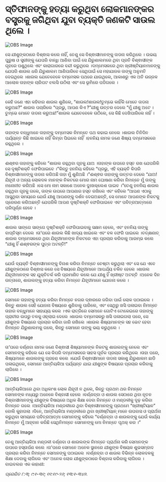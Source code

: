 # ସ୍ତିଫାନଙ୍କୁ ହତ୍ୟା କରୁଥିବା ଲୋକମାନଙ୍କର ବସ୍ତ୍ରକୁ ଜଗିଥିବା ଯୁବା ବ୍ୟକ୍ତି ଜଣକଟି ସାଉଲ ଥିଲେ ।

![OBS Image](https://cdn.door43.org/obs/jpg/360px/obs-en-46-01.jpg)

ସେ ଯୀଶୁଙ୍କଠାରେ ବିଶ୍ଵାସ କଲେ ନାହିଁ, ତେଣୁ ସେ ବିଶ୍ଵାସୀମାନଙ୍କୁ ତାଡନା କରିଥିଲେ । ଉଭୟ ପୁରୁଷ ଓ ସ୍ତ୍ରୀଙ୍କୁ ଯେପରି ବାନ୍ଧି ଆଣିବା ପାଇଁ ସେ ଯିରୁଶାଲମରେ ଥିବା ପ୍ରତି ବିଶ୍ଵାସୀଙ୍କ ଗୃହରେ ପଶୁଥିଲେ ଏବଂ କାରାଗାରରେ ବନ୍ଦୀ କରୁଥିଲେ ।ଦମ୍ମେସକରେ ଥିବା ଖ୍ରୀଷ୍ଟିୟାନମାନଙ୍କୁ ଯେପରି ଶାଉଲ ଧରି ଯିରୁଶାଲମ ଆଣିପାରିବେ ସେଥିପାଇଁ ସେ ମହାଯାଜକ ତାଙ୍କୁ ଅନୁମତି ଦେଇଥିଲେ ।ଶାଉଲ ଯେତେବେଳେ ଦମ୍ମେସକ ପଥରେ ଯାଉଥିଲେ, ଆକାଶରୁ ଏକ ଅତି ଉଜ୍ଜଳ ଆଲୋକ ତାହାଙ୍କ ଚାରିପଟ ଝଲସି ଉଠିଲା ଏବଂ ସେ ଭୂମିରେ ପଡିଗଲେ ।

![OBS Image](https://cdn.door43.org/obs/jpg/360px/obs-en-46-02.jpg)

କେହି ଜଣେ ଏହା କହିବାର ଶାଉଲ ଶୁଣିଲେ, “ଶାଉଲ!ଶାଉଲ!ତୁମ୍ଭେ କାହିଁକି ମୋତେ ତାଡନା କରୁଅଛ?” ଶାଉଲ ପଚାରିଲେ “ପ୍ରଭୁ, ଆପଣ କିଏ ?”ଯୀଶୁ ଉତ୍ତର ଦେଲେ “ମୁଁ ଯୀଶୁ ଅଟେ ।ତୁମ୍ଭେ ମୋତେ ତାଡନା କରୁଅଛ!”ଶାଉଲ ଯେତେବେଳେ ଉଠିଲେ, ସେ କିଛି ଦେଖିପାରିଲେ ନାହିଁ ।

![OBS Image](https://cdn.door43.org/obs/jpg/360px/obs-en-46-03.jpg)

ତାହାଙ୍କ ବନ୍ଧୁମାନେ ତାହାଙ୍କୁ ଦମ୍ମେସକ ନିମନ୍ତେ ପଥ କଢାଇ ନେଲେ ।ଶାଉଲ ତିନିଦିନ ପର୍ଯ୍ୟନ୍ତ କିଛି ଖାଇଲେ ନାହିଁ କିମ୍ବା ପିଇଲେ ନାହିଁ ।ହନନିୟ ନାମକ ଜଣେ ଶିଷ୍ୟ ଦମ୍ମେସକରେ ରହୁଥିଲେ ।

![OBS Image](https://cdn.door43.org/obs/jpg/360px/obs-en-46-04.jpg)

ଈଶ୍ଵର ତାହାଙ୍କୁ କହିଲେ “ଶାଉଲ ରହୁଥିବା ଗୃହକୁ ଯାଅ ।ତାହାଙ୍କ ଉପରେ ହସ୍ତ ରଖ ଯେପରିକି ସେ ଦୃଷ୍ଟିଶକ୍ତି ଫେରିପାଇବେ ।”କିନ୍ତୁ ହନନିୟ କହିଲେ “ପ୍ରଭୁ, ଏହି ବ୍ୟକ୍ତି କିପରି ବିଶ୍ଵାସୀମାନଙ୍କୁ ତାଡନା କରିଅଛି ତାହା ମୁଁ ଶୁଣିଅଛି ।”ଈଶ୍ଵର ତାହାଙ୍କୁ ଉତ୍ତର ଦେଲେ “ଯାଅ!ଯିହୂଦୀ ଓ ଅନ୍ୟ ଲୋକଦଳ ମାନଙ୍କ ନିକଟରେ ମୋର ନାମ ଘୋଷଣା କରିବା ନିମନ୍ତେ ମୁଁ ତାଙ୍କୁ ମନୋନୀତ କରିଅଛି ।ସେ ମୋ ନାମ ସକାଶେ ଅନେକ ଦୁଃଖକ୍ଲେଶ ପାଇବ ।”ତେଣୁ ହନନିୟ ଶାଉଲ ରହୁଥିବା ଗୃହକୁ ଗଲେ, ତାଙ୍କ ଉପରେ ଆପଣାର ହସ୍ତ ରଖିଲେ ଏବଂ କହିଲେ “ଆପଣ ଏଠାକୁ ଆସୁଥିବା ସମୟରେ ଯେଉଁ ଯୀଶୁ ଆପଣଙ୍କୁ ଦର୍ଶନ ଦେଇଅଛନ୍ତି, ସେ ମୋତେ ଆପଣଙ୍କ ନିକଟକୁ ପ୍ରେରଣ କରିଅଛନ୍ତି ଯେପରିକି ଆପଣ ଦୃଷ୍ଟିଶକ୍ତି ଫେରିପାଇବେ ଏବଂ ପବିତ୍ରଆତ୍ମାରେ ପରିପୂର୍ଣ୍ଣ ହେବେ ।

![OBS Image](https://cdn.door43.org/obs/jpg/360px/obs-en-46-05.jpg)

ଶାଉଲ ସାଙ୍ଗେ ସାଙ୍ଗେ ଦୃଷ୍ଟିଶକ୍ତି ଫେରିପାଇବାକୁ ସକ୍ଷମ ହେଲେ, ଏବଂ ହନନିୟ ତାଙ୍କୁ ବାପ୍ତିସ୍ମ ଦେଲେ ।ତା’ପରେ ଶାଉଲ କିଛି ଖାଦ୍ୟ ଖାଇଲେ ଏବଂ ବଳ ଫେରି ପାଇଲେ ।ତତ୍‍କ୍ଷଣାତ୍ ଶାଉଲ ଦମ୍ମେସକରେ ଥିବା ଯିହୂଦୀମାନଙ୍କ ନିକଟରେ ଏହା ପ୍ରଚାର କରିବାକୁ ଆରମ୍ଭ କଲେ “ଯୀଶୁ ହିଁ ଈଶ୍ଵରଙ୍କ ପୁତ୍ର ଅଟନ୍ତି!”

![OBS Image](https://cdn.door43.org/obs/jpg/360px/obs-en-46-06.jpg)

ଯେଉଁ ବ୍ୟକ୍ତି ବିଶ୍ଵାସୀମାନଙ୍କୁ ବିନାଶ କରିବା ନିମନ୍ତେ ଚେଷ୍ଟା କରୁଥିଲା ଏବଂ ସେ ଯେ ଏବେ ଯୀଶୁଙ୍କଠାରେ ବିଶ୍ଵାସ କରେ ସେ ବିଷୟରେ ଯିହୂଦୀମାନେ ଆଶ୍ଚର୍ଯ୍ୟ ଚକିତ ହେଲେ ।ଶାଉଲ ଯିହୂଦୀମାନଙ୍କ ସହ ଯୁକ୍ତିତର୍କ କରି ପ୍ରମାଣିତ କଲେ ଯେ ଯୀଶୁ ହିଁ ଖ୍ରୀଷ୍ଟ ଅଟନ୍ତି ।ଅନେକ ଦିନ ଉତ୍ତାରେ, ଶାଉଲଙ୍କୁ ହତ୍ୟା କରିବା ନିମନ୍ତେ ଯିହୂଦୀମାନେ ଯୋଜନା କଲେ । 

![OBS Image](https://cdn.door43.org/obs/jpg/360px/obs-en-46-07.jpg)

ସେମାନେ ତାହାଙ୍କୁ ହତ୍ୟା କରିବା ନିମନ୍ତେ ନଗର ଦ୍ଵାରରେ ଜଗିବା ପାଇଁ ଲୋକ ପଠାଇଲେ  ।କିନ୍ତୁ ଶାଉଲ ସେହି ଯୋଜନା ବିଷୟରେ ଶୁଣିବାକୁ ପାରିଲେ, ଏବଂ ସେଥିରୁ ଖସି ପଳାଇବା ନିମନ୍ତେ ତାହାର  ବନ୍ଧୁମାନେ ସାହାଯ୍ୟ କଲେ ।ଏକ ରାତ୍ରିରେ ସେମାନେ ଗୋଟିଏ ଟୋକେଇରେ ତାହାଙ୍କୁ ପ୍ରାଚୀର ଉପରୁ ତଳକୁ ଓହ୍ଲାଇ ଦେଲେ ।ଶାଉଲ ଦମ୍ମେସକରୁ ଖସି ପଳାଇଗଲା ପରେ, ସେ ଯୀଶୁଙ୍କ ବିଷୟରେ ପ୍ରଚାର କରିବା ଜାରି ରଖିଲେ ।ଶାଉଲ ଶିଷ୍ୟମାନଙ୍କ ସହ ଭେଟ ହେବା ନିମନ୍ତେ ଯିରୁଶାଲମକୁ ଗଲେ, କିନ୍ତୁ ସେମାନେ ତାଙ୍କୁ ଭୟ କରୁଥିଲେ ।

![OBS Image](https://cdn.door43.org/obs/jpg/360px/obs-en-46-08.jpg)

ତା’ପରେ ବର୍ଣ୍ଣବା ନାମକ ଜଣେ ବିଶ୍ଵାସୀ ଶିଷ୍ୟମାନଙ୍କ ନିକଟକୁ ଶାଉଲଙ୍କୁ ନେଲେ ଏବଂ ସେମାନଙ୍କୁ କହିଲେ ଯେ ସେ କିପରି ଦମ୍ମେସକରେ ସାହସ ପୂର୍ବକ ପ୍ରଚାର କରିଥିଲେ ।ତାହା ପରେ, ଶିଷ୍ୟମାନେ ଶାଉଲଙ୍କୁ ଗ୍ରହଣ କଲେ ।ଯେଉଁ ବିଶ୍ଵାସୀମାନେ ତାଡନା ସକାଶୁ ଯିରୁଶାଲମ ଛାଡି ପଳାଇଥିଲେ, ସେମାନେ ଆନ୍ତିୟକିଆ ପର୍ଯ୍ୟନ୍ତ ଯାଇ ଯୀଶୁଙ୍କ ବିଷୟରେ ପ୍ରଚାର କରିବାକୁ ଲାଗିଲେ ।

![OBS Image](https://cdn.door43.org/obs/jpg/360px/obs-en-46-09.jpg)

ଆନ୍ତିୟକିଆରେ ଥିବା ଅଧିକାଂଶ ଲୋକ ଯିହୂଦୀ ନ ଥିଲେ, କିନ୍ତୁ ପ୍ରଥମ ଥର ନିମନ୍ତେ ସେମାନଙ୍କ ମଧ୍ୟରୁ ଅନେକେ ବିଶ୍ବାସୀ ହେଲେ ।ବର୍ଣ୍ଣବ୍ବା ଓ ଶାଉଲ ସେଠାରେ ଥିବା ନୂତନ ବିଶ୍ବାସୀମାନଙ୍କୁ ଯୀଶୁଙ୍କ ବିଷୟରେ ଅଧିକ ଶିକ୍ଷା ଦେବା ନିମନ୍ତେ ଓ ମଣ୍ଡଳୀକୁ ଦୃଢ଼ କରିବା ନିମନ୍ତେ ଗଲେ ।ଆନ୍ତିୟକିଆ ମଣ୍ଡଳୀରେ ଥିବା ବିଶ୍ଵାସୀମାନଙ୍କୁ ପ୍ରଥମେ “ଖ୍ରୀଷ୍ଟିୟାନ” ବୋଲି କୁହାଗଲା ।ଦିନେ, ଆନ୍ତିୟକିଆ ମଣ୍ଡଳୀରେ ଥିବା ଖ୍ରୀଷ୍ଟିୟାନ୍ ମାନେ ଉପବାସ ଓ ପ୍ରାର୍ଥନା କରୁଥିବା ସମୟରେ ପବିତ୍ରଆତ୍ମା ସେମାନଙ୍କୁ କହିଲେ “ବର୍ଣ୍ଣବ୍‍ବା ଓ ଶାଉଲଙ୍କୁ ଯେଉଁ କାର୍ଯ୍ୟ ନିମନ୍ତେ ମୁଁ ଆହ୍ବାନ କରିଛି ସେଥିନିମନ୍ତେ ସେମାନଙ୍କୁ ମୋ ନିମନ୍ତେ ପୃଥକ୍ କର ।”

![OBS Image](https://cdn.door43.org/obs/jpg/360px/obs-en-46-10.jpg)

ତେଣୁ ଆନ୍ତିୟକିଆ ମଣ୍ଡଳୀ ବର୍ଣ୍ଣବା ଓ ଶାଉଲଙ୍କ ନିମନ୍ତେ ପ୍ରାର୍ଥନା କରି ସେମାନଙ୍କ ଉପରେ ହସ୍ତାର୍ପଣ କଲେ ।ତା’ପରେ ସେମାନେ ଅନେକ ସ୍ଥାନରେ ଯୀଶୁଙ୍କ ବିଷୟକ ଶୁଭସମ୍ବାଦ ପ୍ରଚାର କରିବା ନିମନ୍ତେ ସେମାନଙ୍କୁ ପଠାଇଲେ ।ବର୍ଣ୍ଣବ୍ବା ଓ ଶାଉଲ ବିଭିନ୍ନ ଲୋକଦଳକୁ ଶିକ୍ଷା ଦେବାକୁ ଲାଗିଲେ ଏବଂ ଅନେକ ଲୋକ ଯୀଶୁଙ୍କଠାରେ ବିଶ୍ବାସ କରିବାକୁ ଲାଗିଲେ ।ବାଇବଲର ଏକ କାହାଣୀ:

_ପ୍ରେରିତ ୮:୩; ୯:୧-୩୧; ୧୧:୧୯-୨୬; ୧୩:୧-୩୪୭._